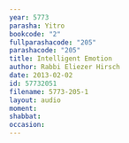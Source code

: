 ```yaml
---
year: 5773
parasha: Yitro
bookcode: "2"
fullparashacode: "205"
parashacode: "205"
title: Intelligent Emotion
author: Rabbi Eliezer Hirsch
date: 2013-02-02
id: 57732051
filename: 5773-205-1
layout: audio
moment: 
shabbat: 
occasion: 
---
```

